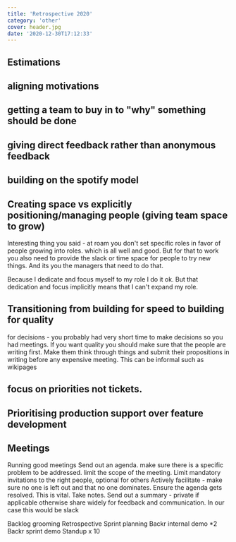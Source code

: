 ```yaml
---
title: 'Retrospective 2020'
category: 'other'
cover: header.jpg
date: '2020-12-30T17:12:33'
---
```


<!-- end excerpt -->

## Estimations

## aligning motivations

## getting a team to buy in to "why" something should be done

## giving direct feedback rather than anonymous feedback

## building on the spotify model

## Creating space vs explicitly positioning/managing people (giving team space to grow)

Interesting thing you said - at roam you don't set specific roles in favor of people growing into roles. which is all well and good. But for that to work you also need to provide the slack or time space for people to try new things. And its you the managers that need to do that.

Because I dedicate and focus myself to my role I do it ok. But that dedication and focus implicitly means that I can't expand my role.

## Transitioning from building for speed to building for quality

for decisions - you probably had very short time to make decisions so you had meetings. If you want quality you should make sure that the people are writing first. Make them think through things and submit their propositions in writing before any expensive meeting. This can be informal such as wikipages

## focus on priorities not tickets.

## Prioritising production support over feature development

## Meetings


Running good meetings
Send out an agenda. make sure there is a specific problem to be addressed. limit the scope of the meeting.
Limit mandatory invitations to the right people, optional for others
Actively facilitate - make sure no one is left out and that no one dominates. Ensure the agenda gets resolved. This is vital. Take notes.
Send out a summary - private if applicable otherwise share widely for feedback and communication. In our case this would be slack


Backlog grooming
Retrospective
Sprint planning
Backr internal demo *2
Backr sprint demo
Standup x 10
